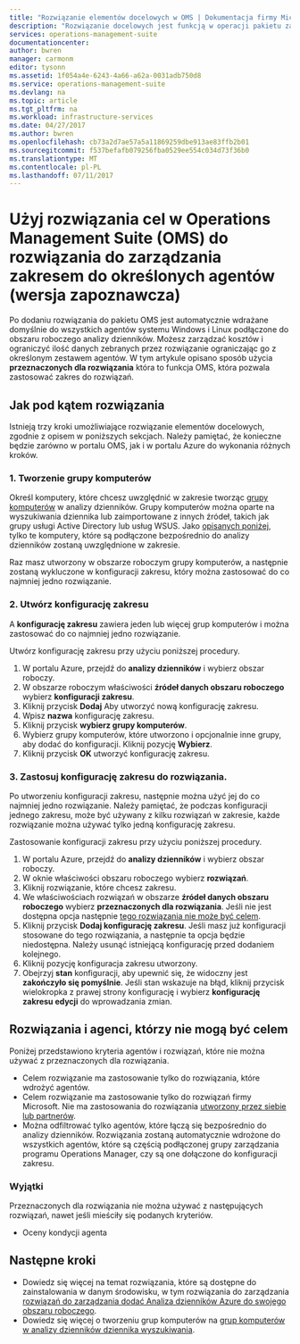```yaml
---
title: "Rozwiązanie elementów docelowych w OMS | Dokumentacja firmy Microsoft"
description: "Rozwiązanie docelowych jest funkcją w operacji pakietu zarządzania (OMS), który umożliwia ograniczenie rozwiązania do zarządzania do określonego zestawu agentów.  W tym artykule opisano sposób tworzenia konfiguracji zakresu i zastosować go do rozwiązania."
services: operations-management-suite
documentationcenter: 
author: bwren
manager: carmonm
editor: tysonn
ms.assetid: 1f054a4e-6243-4a66-a62a-0031adb750d8
ms.service: operations-management-suite
ms.devlang: na
ms.topic: article
ms.tgt_pltfrm: na
ms.workload: infrastructure-services
ms.date: 04/27/2017
ms.author: bwren
ms.openlocfilehash: cb73a2d7ae57a5a11869259dbe913ae83ffb2b01
ms.sourcegitcommit: f537befafb079256fba0529ee554c034d73f36b0
ms.translationtype: MT
ms.contentlocale: pl-PL
ms.lasthandoff: 07/11/2017
---
```

# <a name="use-solution-targeting-in-operations-management-suite-oms-to-scope-management-solutions-to-specific-agents-preview"></a>Użyj rozwiązania cel w Operations Management Suite (OMS) do rozwiązania do zarządzania zakresem do określonych agentów (wersja zapoznawcza)
Po dodaniu rozwiązania do pakietu OMS jest automatycznie wdrażane domyślnie do wszystkich agentów systemu Windows i Linux podłączone do obszaru roboczego analizy dzienników.  Możesz zarządzać kosztów i ograniczyć ilość danych zebranych przez rozwiązanie ograniczając go z określonym zestawem agentów.  W tym artykule opisano sposób użycia **przeznaczonych dla rozwiązania** która to funkcja OMS, która pozwala zastosować zakres do rozwiązań.

## <a name="how-to-target-a-solution"></a>Jak pod kątem rozwiązania
Istnieją trzy kroki umożliwiające rozwiązanie elementów docelowych, zgodnie z opisem w poniższych sekcjach.  Należy pamiętać, że konieczne będzie zarówno w portalu OMS, jak i w portalu Azure do wykonania różnych kroków.


### <a name="1-create-a-computer-group"></a>1. Tworzenie grupy komputerów
Określ komputery, które chcesz uwzględnić w zakresie tworząc [grupy komputerów](../log-analytics/log-analytics-computer-groups.md) w analizy dzienników.  Grupy komputerów można oparte na wyszukiwania dziennika lub zaimportowane z innych źródeł, takich jak grupy usługi Active Directory lub usług WSUS. Jako [opisanych poniżej](#solutions-and-agents-that-cant-be-targeted), tylko te komputery, które są podłączone bezpośrednio do analizy dzienników zostaną uwzględnione w zakresie.

Raz masz utworzony w obszarze roboczym grupy komputerów, a następnie zostaną wykluczone w konfiguracji zakresu, który można zastosować do co najmniej jedno rozwiązanie.
 
 
 ### <a name="2-create-a-scope-configuration"></a>2. Utwórz konfigurację zakresu
 A **konfigurację zakresu** zawiera jeden lub więcej grup komputerów i można zastosować do co najmniej jedno rozwiązanie. 
 
 Utwórz konfigurację zakresu przy użyciu poniższej procedury.  

 1. W portalu Azure, przejdź do **analizy dzienników** i wybierz obszar roboczy.
 2. W obszarze roboczym właściwości **źródeł danych obszaru roboczego** wybierz **konfiguracji zakresu**.
 3. Kliknij przycisk **Dodaj** Aby utworzyć nową konfigurację zakresu.
 4. Wpisz **nazwa** konfigurację zakresu.
 5. Kliknij przycisk **wybierz grupy komputerów**.
 6. Wybierz grupy komputerów, które utworzono i opcjonalnie inne grupy, aby dodać do konfiguracji.  Kliknij pozycję **Wybierz**.  
 6. Kliknij przycisk **OK** utworzyć konfigurację zakresu. 


 ### <a name="3-apply-the-scope-configuration-to-a-solution"></a>3. Zastosuj konfigurację zakresu do rozwiązania.
Po utworzeniu konfiguracji zakresu, następnie można użyć jej do co najmniej jedno rozwiązanie.  Należy pamiętać, że podczas konfiguracji jednego zakresu, może być używany z kilku rozwiązań w zakresie, każde rozwiązanie można używać tylko jedną konfigurację zakresu.

Zastosowanie konfiguracji zakresu przy użyciu poniższej procedury.  

 1. W portalu Azure, przejdź do **analizy dzienników** i wybierz obszar roboczy.
 2. W oknie właściwości obszaru roboczego wybierz **rozwiązań**.
 3. Kliknij rozwiązanie, które chcesz zakresu.
 4. We właściwościach rozwiązań w obszarze **źródeł danych obszaru roboczego** wybierz **przeznaczonych dla rozwiązania**.  Jeśli nie jest dostępna opcja następnie [tego rozwiązania nie może być celem](#solutions-and-agents-that-cant-be-targeted).
 5. Kliknij przycisk **Dodaj konfigurację zakresu**.  Jeśli masz już konfiguracji stosowane do tego rozwiązania, a następnie ta opcja będzie niedostępna.  Należy usunąć istniejącą konfigurację przed dodaniem kolejnego.
 6. Kliknij pozycję konfiguracja zakresu utworzony.
 7. Obejrzyj **stan** konfiguracji, aby upewnić się, że widoczny jest **zakończyło się pomyślnie**.  Jeśli stan wskazuje na błąd, kliknij przycisk wielokropka z prawej strony konfigurację i wybierz **konfigurację zakresu edycji** do wprowadzania zmian.

## <a name="solutions-and-agents-that-cant-be-targeted"></a>Rozwiązania i agenci, którzy nie mogą być celem
Poniżej przedstawiono kryteria agentów i rozwiązań, które nie można używać z przeznaczonych dla rozwiązania.

- Celem rozwiązanie ma zastosowanie tylko do rozwiązania, które wdrożyć agentów.
- Celem rozwiązanie ma zastosowanie tylko do rozwiązań firmy Microsoft.  Nie ma zastosowania do rozwiązania [utworzony przez siebie lub partnerów](operations-management-suite-solutions-creating.md).
- Można odfiltrować tylko agentów, które łączą się bezpośrednio do analizy dzienników.  Rozwiązania zostaną automatycznie wdrożone do wszystkich agentów, które są częścią podłączonej grupy zarządzania programu Operations Manager, czy są one dołączone do konfiguracji zakresu.

### <a name="exceptions"></a>Wyjątki
Przeznaczonych dla rozwiązania nie można używać z następujących rozwiązań, nawet jeśli mieściły się podanych kryteriów.

- Oceny kondycji agenta

## <a name="next-steps"></a>Następne kroki
- Dowiedz się więcej na temat rozwiązania, które są dostępne do zainstalowania w danym środowisku, w tym rozwiązania do zarządzania [rozwiązań do zarządzania dodać Analiza dzienników Azure do swojego obszaru roboczego](../log-analytics/log-analytics-add-solutions.md).
- Dowiedz się więcej o tworzeniu grup komputerów na [grup komputerów w analizy dzienników dziennika wyszukiwania](../log-analytics/log-analytics-computer-groups.md).